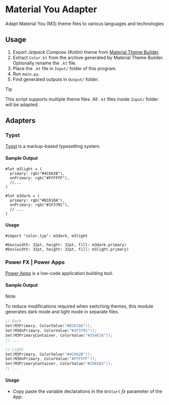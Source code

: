 # Material You Adapter
Adapt Material You (M3) theme files to various languages and technologies

## Usage
1. Export *Jetpack Compose* (Kotlin) theme from [Material Theme Builder](https://material-foundation.github.io/material-theme-builder/).
2. Extract `Color.kt` from the archive generated by Material Theme Builder. Optionally rename the `.kt` file.
3. Place the `.kt` file in `Input/` folder of this program.
4. Run `main.py`.
5. Find generated outputs in `Output/` folder.

> [!TIP]
> This script supports multiple theme files. All `.kt` files inside `Input/` folder will be adapted.

## Adapters
### Typst
[Typst](https://github.com/typst/typst) is a markup-based typesetting system.

#### Sample Output
```typ
#let m3light = (
  primary: rgb("#4C662B"),
  onPrimary: rgb("#FFFFFF"),
  //...
)

#let m3dark = (
  primary: rgb("#B1D18A"),
  onPrimary: rgb("#1F3701"),
  // ...
)
```

#### Usage
```typ
#import "color.typ": m3dark, m3light

#box(width: 32pt, height: 32pt, fill: m3dark.primary)
#box(width: 32pt, height: 32pt, fill: m3light.primary)
```

### Power FX | Power Apps
[Power Apps](https://www.microsoft.com/en-us/power-platform/products/power-apps) is a low-code application building tool.

#### Sample Output
> [!NOTE]
> To reduce modifications required when switching themes, this module generates dark mode and light mode in separate files.
```c
// Dark
Set(M3Primary, ColorValue("#B1D18A"));
Set(M3OnPrimary, ColorValue("#1F3701"));
Set(M3PrimaryContainer, ColorValue("#354E16"));
// ...
```
```c
// Light
Set(M3Primary, ColorValue("#4C662B"));
Set(M3OnPrimary, ColorValue("#FFFFFF"));
Set(M3PrimaryContainer, ColorValue("#CDEDA3"));
// ...
```

#### Usage
- Copy paste the variable declarations in the `OnStart` $f x$ parameter of the *App*.
